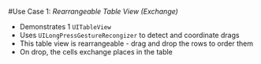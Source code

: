 #Use Case 1: _Rearrangeable Table View (Exchange)_

- Demonstrates 1 `UITableView`
- Uses `UILongPressGestureRecongizer` to detect and coordinate drags
- This table view is rearrangeable - drag and drop the rows to order them
- On drop, the cells exchange places in the table


